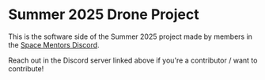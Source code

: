 # Summer 2025 Drone Project

This is the software side of the Summer 2025 project made by members in the [Space Mentors Discord](https://discord.gg/V6zu3SMJHF).

Reach out in the Discord server linked above if you're a contributor / want to contribute!
